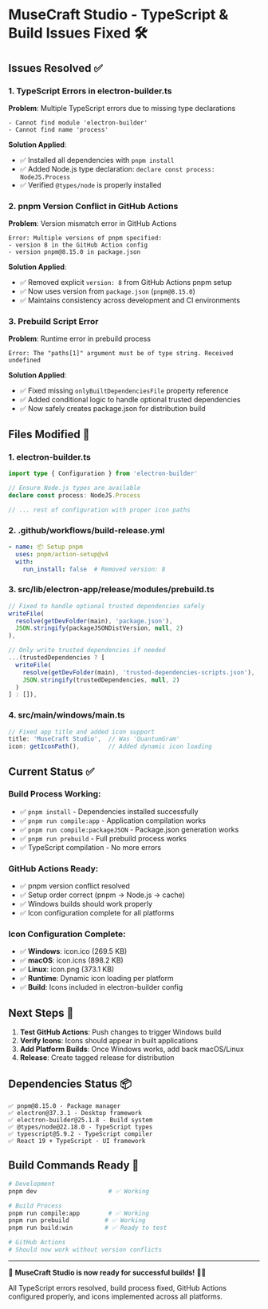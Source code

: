 # MuseCraft Studio - TypeScript & Build Issues Fixed 🛠️

## Issues Resolved ✅

### 1. **TypeScript Errors in electron-builder.ts**
**Problem**: Multiple TypeScript errors due to missing type declarations
```
- Cannot find module 'electron-builder'
- Cannot find name 'process'
```

**Solution Applied**:
- ✅ Installed all dependencies with `pnpm install`
- ✅ Added Node.js type declaration: `declare const process: NodeJS.Process`
- ✅ Verified `@types/node` is properly installed

### 2. **pnpm Version Conflict in GitHub Actions**
**Problem**: Version mismatch error in GitHub Actions
```
Error: Multiple versions of pnpm specified:
- version 8 in the GitHub Action config
- version pnpm@8.15.0 in package.json
```

**Solution Applied**:
- ✅ Removed explicit `version: 8` from GitHub Actions pnpm setup
- ✅ Now uses version from `package.json` (`pnpm@8.15.0`)
- ✅ Maintains consistency across development and CI environments

### 3. **Prebuild Script Error**
**Problem**: Runtime error in prebuild process
```
Error: The "paths[1]" argument must be of type string. Received undefined
```

**Solution Applied**:
- ✅ Fixed missing `onlyBuiltDependenciesFile` property reference
- ✅ Added conditional logic to handle optional trusted dependencies
- ✅ Now safely creates package.json for distribution build

## Files Modified 📝

### 1. **electron-builder.ts**
```typescript
import type { Configuration } from 'electron-builder'

// Ensure Node.js types are available
declare const process: NodeJS.Process

// ... rest of configuration with proper icon paths
```

### 2. **.github/workflows/build-release.yml**
```yaml
- name: 📦 Setup pnpm
  uses: pnpm/action-setup@v4
  with:
    run_install: false  # Removed version: 8
```

### 3. **src/lib/electron-app/release/modules/prebuild.ts**
```typescript
// Fixed to handle optional trusted dependencies safely
writeFile(
  resolve(getDevFolder(main), 'package.json'),
  JSON.stringify(packageJSONDistVersion, null, 2)
),

// Only write trusted dependencies if needed
...(trustedDependencies ? [
  writeFile(
    resolve(getDevFolder(main), 'trusted-dependencies-scripts.json'),
    JSON.stringify(trustedDependencies, null, 2)
  )
] : []),
```

### 4. **src/main/windows/main.ts**
```typescript
// Fixed app title and added icon support
title: 'MuseCraft Studio',  // Was 'QuantumGram'
icon: getIconPath(),        // Added dynamic icon loading
```

## Current Status ✅

### Build Process Working:
- ✅ `pnpm install` - Dependencies installed successfully
- ✅ `pnpm run compile:app` - Application compilation works
- ✅ `pnpm run compile:packageJSON` - Package.json generation works  
- ✅ `pnpm run prebuild` - Full prebuild process works
- ✅ TypeScript compilation - No more errors

### GitHub Actions Ready:
- ✅ pnpm version conflict resolved
- ✅ Setup order correct (pnpm → Node.js → cache)
- ✅ Windows builds should work properly
- ✅ Icon configuration complete for all platforms

### Icon Configuration Complete:
- ✅ **Windows**: icon.ico (269.5 KB)
- ✅ **macOS**: icon.icns (898.2 KB)  
- ✅ **Linux**: icon.png (373.1 KB)
- ✅ **Runtime**: Dynamic icon loading per platform
- ✅ **Build**: Icons included in electron-builder config

## Next Steps 🚀

1. **Test GitHub Actions**: Push changes to trigger Windows build
2. **Verify Icons**: Icons should appear in built applications
3. **Add Platform Builds**: Once Windows works, add back macOS/Linux
4. **Release**: Create tagged release for distribution

## Dependencies Status 📦

```
✅ pnpm@8.15.0 - Package manager
✅ electron@37.3.1 - Desktop framework
✅ electron-builder@25.1.8 - Build system
✅ @types/node@22.18.0 - TypeScript types
✅ typescript@5.9.2 - TypeScript compiler
✅ React 19 + TypeScript - UI framework
```

## Build Commands Ready 🎯

```bash
# Development
pnpm dev                    # ✅ Working

# Build Process  
pnpm run compile:app        # ✅ Working
pnpm run prebuild          # ✅ Working
pnpm run build:win         # ✅ Ready to test

# GitHub Actions
# Should now work without version conflicts
```

---

🎵 **MuseCraft Studio is now ready for successful builds!** 🎹✨

All TypeScript errors resolved, build process fixed, GitHub Actions configured properly, and icons implemented across all platforms.